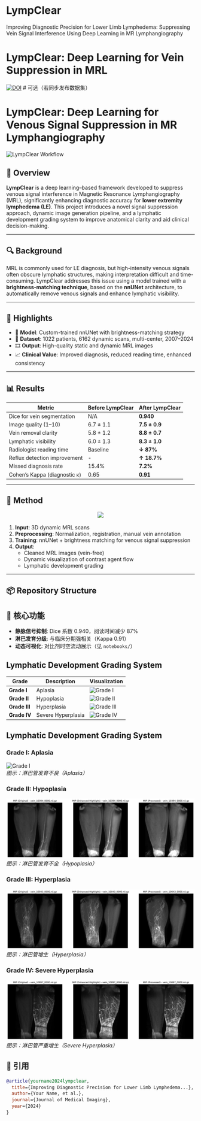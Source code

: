# LympClear
Improving Diagnostic Precision for Lower Limb Lymphedema: Suppressing Vein Signal Interference Using Deep Learning in MR Lymphangiography

# LympClear: Deep Learning for Vein Suppression in MRL

[![DOI](https://zenodo.org/badge/DOI/10.5281/zenodo.xxxxxx.svg)](https://doi.org/10.xxxx/zenodo.xxxxxx)  # 可选（若同步发布数据集）

# LympClear: Deep Learning for Venous Signal Suppression in MR Lymphangiography

![LympClear Workflow](figures/workflow.png)

## 🧠 Overview

**LympClear** is a deep learning–based framework developed to suppress venous signal interference in Magnetic Resonance Lymphangiography (MRL), significantly enhancing diagnostic accuracy for **lower extremity lymphedema (LE)**. This project introduces a novel signal suppression approach, dynamic image generation pipeline, and a lymphatic development grading system to improve anatomical clarity and aid clinical decision-making.

---

## 🔍 Background

MRL is commonly used for LE diagnosis, but high-intensity venous signals often obscure lymphatic structures, making interpretation difficult and time-consuming. LympClear addresses this issue using a model trained with a **brightness-matching technique**, based on the **nnUNet** architecture, to automatically remove venous signals and enhance lymphatic visibility.

---

## 🚀 Highlights

- 🧠 **Model**: Custom-trained nnUNet with brightness-matching strategy  
- 🧪 **Dataset**: 1022 patients, 6162 dynamic scans, multi-center, 2007–2024  
- 🎞 **Output**: High-quality static and dynamic MRL images  
- 📈 **Clinical Value**: Improved diagnosis, reduced reading time, enhanced consistency

---

## 📊 Results

| Metric                          | Before LympClear | After LympClear |
|---------------------------------|------------------|-----------------|
| Dice for vein segmentation      | N/A              | **0.940**       |
| Image quality (1–10)            | 6.7 ± 1.1        | **7.5 ± 0.9**   |
| Vein removal clarity            | 5.8 ± 1.2        | **8.8 ± 0.7**   |
| Lymphatic visibility            | 6.0 ± 1.3        | **8.3 ± 1.0**   |
| Radiologist reading time        | Baseline         | **↓ 87%**       |
| Reflux detection improvement    | -                | **↑ 18.7%**     |
| Missed diagnosis rate           | 15.4%            | **7.2%**        |
| Cohen’s Kappa (diagnostic κ)    | 0.65             | **0.91**        |

---

## 🧬 Method

<p align="center">
  <img src="figures/model_architecture.png" width="600"/>
</p>

1. **Input**: 3D dynamic MRL scans  
2. **Preprocessing**: Normalization, registration, manual vein annotation  
3. **Training**: nnUNet + brightness matching for venous signal suppression  
4. **Output**:  
   - Cleaned MRL images (vein-free)  
   - Dynamic visualization of contrast agent flow  
   - Lymphatic development grading  

---

## 📦 Repository Structure



## 🚀 核心功能
- **静脉信号抑制**: Dice 系数 0.940，阅读时间减少 87%  
- **淋巴发育分级**: 与临床分期强相关（Kappa 0.91）  
- **动态可视化**: 对比剂时空流动展示（见 `notebooks/`）  

## Lymphatic Development Grading System

| Grade       | Description        | Visualization                      |
|-------------|--------------------|------------------------------------|
| **Grade I** | Aplasia            | ![Grade I](figures/grade_i.png)    |
| **Grade II**| Hypoplasia         | ![Grade II](figures/grade_ii.png)  |
| **Grade III**| Hyperplasia        | ![Grade III](figures/grade_iii.png)|
| **Grade IV**| Severe Hyperplasia | ![Grade IV](figures/grade_iv.png)  |

## Lymphatic Development Grading System

### Grade I: Aplasia
![Grade I](zeromip_image_comparison_vein_10716_0000.nii.png)  
*图示：淋巴管发育不良（Aplasia）*

### Grade II: Hypoplasia  
![Grade II](zeromip_image_comparison_vein_10394_0000.nii.png)  
*图示：淋巴管发育不全（Hypoplasia）*

### Grade III: Hyperplasia  
![Grade III](zeromip_image_comparison_vein_10043_0000.nii.png)  
*图示：淋巴管增生（Hyperplasia）*

### Grade IV: Severe Hyperplasia  
![Grade IV](zeromip_image_comparison_vein_10897_0000.nii.png)  
*图示：淋巴管严重增生（Severe Hyperplasia）*


## 📄 引用
```bibtex
@article{yourname2024lympclear,
  title={Improving Diagnostic Precision for Lower Limb Lymphedema...},
  author={Your Name, et al.},
  journal={Journal of Medical Imaging},
  year={2024}
}

